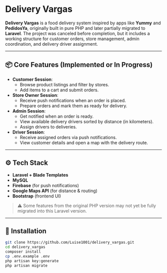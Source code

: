 # Delivery Vargas

**Delivery Vargas** is a food delivery system inspired by apps like **Yummy** and **PedidosYa**, originally built in pure PHP and later partially migrated to **Laravel**. The project was canceled before completion, but it includes a working structure for customer orders, store management, admin coordination, and delivery driver assignment.

---

## 📦 Core Features (Implemented or In Progress)

- **Customer Session**:
  - Browse product listings and filter by stores.
  - Add items to a cart and submit orders.
- **Store Owner Session**:
  - Receive push notifications when an order is placed.
  - Prepare orders and mark them as ready for delivery.
- **Admin Session**:
  - Get notified when an order is ready.
  - View available delivery drivers sorted by distance (in kilometers).
  - Assign drivers to deliveries.
- **Driver Session**:
  - Receive assigned orders via push notifications.
  - View customer details and open a map with the delivery route.

---

## ⚙️ Tech Stack

- **Laravel + Blade Templates**
- **MySQL**
- **Firebase** (for push notifications)
- **Google Maps API** (for distance & routing)
- **Bootstrap** (frontend UI)

> ⚠️ Some features from the original PHP version may not yet be fully migrated into this Laravel version.

---

## 🚀 Installation

```bash
git clone https://github.com/Luise1001/delivery_vargas.git
cd delivery_vargas
composer install
cp .env.example .env
php artisan key:generate
php artisan migrate
